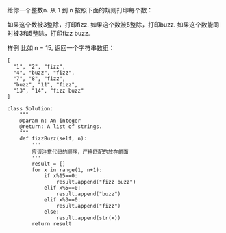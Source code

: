给你一个整数n. 从 1 到 n 按照下面的规则打印每个数：

如果这个数被3整除，打印fizz.
如果这个数被5整除，打印buzz.
如果这个数能同时被3和5整除，打印fizz buzz.

样例
比如 n = 15, 返回一个字符串数组：
```
[
  "1", "2", "fizz",
  "4", "buzz", "fizz",
  "7", "8", "fizz",
  "buzz", "11", "fizz",
  "13", "14", "fizz buzz"
]
```

```
class Solution:
    """
    @param n: An integer
    @return: A list of strings.
    """
    def fizzBuzz(self, n):
        '''
        应该注意代码的顺序，严格匹配的放在前面
        '''
        result = []
        for x in range(1, n+1):
            if x%15==0:
                result.append("fizz buzz")
            elif x%5==0:
                result.append("buzz")
            elif x%3==0:
                result.append("fizz")
            else:
                result.append(str(x))
        return result
```